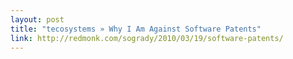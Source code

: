 ```yaml
---
layout: post
title: "tecosystems » Why I Am Against Software Patents"
link: http://redmonk.com/sogrady/2010/03/19/software-patents/
---
```

